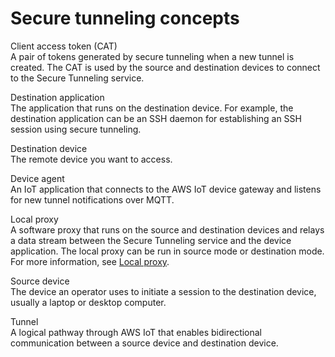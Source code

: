 # Secure tunneling concepts<a name="secure-tunneling-concepts"></a>

Client access token \(CAT\)  
A pair of tokens generated by secure tunneling when a new tunnel is created\. The CAT is used by the source and destination devices to connect to the Secure Tunneling service\.

Destination application  
The application that runs on the destination device\. For example, the destination application can be an SSH daemon for establishing an SSH session using secure tunneling\.

Destination device  
The remote device you want to access\.

Device agent  
An IoT application that connects to the AWS IoT device gateway and listens for new tunnel notifications over MQTT\.

Local proxy  
A software proxy that runs on the source and destination devices and relays a data stream between the Secure Tunneling service and the device application\. The local proxy can be run in source mode or destination mode\. For more information, see [Local proxy](local-proxy.md)\.

Source device  
The device an operator uses to initiate a session to the destination device, usually a laptop or desktop computer\.

Tunnel  
 A logical pathway through AWS IoT that enables bidirectional communication between a source device and destination device\.